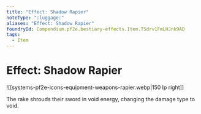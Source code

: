 ```yaml
---
title: "Effect: Shadow Rapier"
noteType: ":luggage:"
aliases: "Effect: Shadow Rapier"
foundryId: Compendium.pf2e.bestiary-effects.Item.TSdrv1FmLHJnk9AD
tags:
  - Item
---
```


# Effect: Shadow Rapier
![[systems-pf2e-icons-equipment-weapons-rapier.webp|150 lp right]]

The rake shrouds their sword in void energy, changing the damage type to void.
